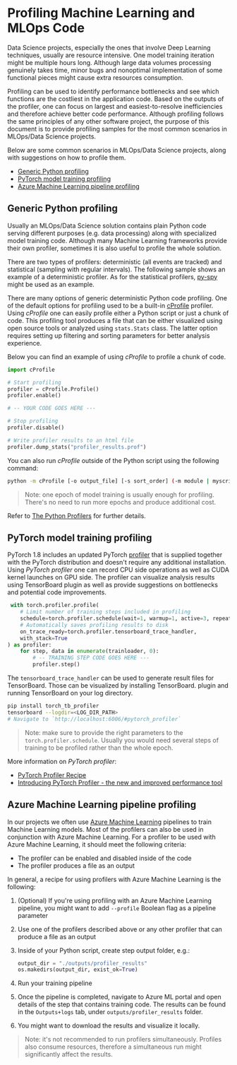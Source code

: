 # Profiling Machine Learning and MLOps Code

Data Science projects, especially the ones that involve Deep Learning techniques, usually are resource intensive. One model training iteration might be multiple hours long. Although large data volumes processing genuinely takes time, minor bugs and nonoptimal implementation of some functional pieces might cause extra resources consumption.

Profiling can be used to identify performance bottlenecks and see which functions are the costliest in the application code. Based on the outputs of the profiler, one can focus on largest and easiest-to-resolve inefficiencies and therefore achieve better code performance.
Although profiling follows the same principles of any other software project, the purpose of this document is to provide profiling samples for the most common scenarios in MLOps/Data Science projects.

Below are some common scenarios in MLOps/Data Science projects, along with suggestions on how to profile them.

- [Generic Python profiling](#generic-python-profiling)
- [PyTorch model training profiling](#pytorch-model-training-profiling)
- [Azure Machine Learning pipeline profiling](#azure-machine-learning-pipeline-profiling)

## Generic Python profiling

Usually an MLOps/Data Science solution contains plain Python code serving different purposes (e.g. data processing) along
with specialized model training code. Although many Machine Learning frameworks provide their own profiler,
sometimes it is also useful to profile the whole solution.

There are two types of profilers: deterministic (all events are tracked) and statistical (sampling with regular intervals).
The following sample shows an example of a deterministic profiler. As for the statistical profilers, [py-spy](https://pypi.org/project/py-spy/) might be used as an example.

There are many options of generic deterministic Python code profiling. One of the default options for profiling used to be a built-in
[cProfile](https://docs.python.org/3/library/profile.html) profiler. Using *cProfile* one can easily profile
either a Python script or just a chunk of code. This profiling tool produces a file that can be either
visualized using open source tools or analyzed using `stats.Stats` class. The latter option requires setting up filtering
and sorting parameters for better analysis experience.

Below you can find an example of using *cProfile* to profile a chunk of code.

```python
import cProfile

# Start profiling
profiler = cProfile.Profile()
profiler.enable()

# -- YOUR CODE GOES HERE ---

# Stop profiling
profiler.disable()

# Write profiler results to an html file
profiler.dump_stats("profiler_results.prof")
```

You can also run *cProfile* outside of the Python script using the following command:

```bash
python -m cProfile [-o output_file] [-s sort_order] (-m module | myscript.py)
```

> Note: one epoch of model training is usually enough for profiling. There's no need to run more epochs and produce
additional cost.

Refer to [The Python Profilers](https://docs.python.org/3/library/profile.html) for further details.

## PyTorch model training profiling

PyTorch 1.8 includes an updated PyTorch
[profiler](https://pytorch.org/blog/introducing-pytorch-profiler-the-new-and-improved-performance-tool/)
that is supplied together with the PyTorch distribution and doesn't require any additional installation.
Using *PyTorch profiler* one can record CPU side operations as well as CUDA kernel launches on GPU side.
The profiler can visualize analysis results using TensorBoard plugin as well as provide suggestions
on bottlenecks and potential code improvements.

```python
 with torch.profiler.profile(
    # Limit number of training steps included in profiling
    schedule=torch.profiler.schedule(wait=1, warmup=1, active=3, repeat=2),
    # Automatically saves profiling results to disk
    on_trace_ready=torch.profiler.tensorboard_trace_handler,
    with_stack=True
) as profiler:
    for step, data in enumerate(trainloader, 0):
        # -- TRAINING STEP CODE GOES HERE ---
        profiler.step()
```

The `tensorboard_trace_handler` can be used to generate result files for TensorBoard. Those can be visualized by installing TensorBoard.
plugin and running TensorBoard on your log directory.

```bash
pip install torch_tb_profiler
tensorboard --logdir=<LOG_DIR_PATH>
# Navigate to `http://localhost:6006/#pytorch_profiler`
```

> Note: make sure to provide the right parameters to the `torch.profiler.schedule`. Usually you would need several steps of training to be profiled rather than the whole epoch.

More information on *PyTorch profiler*:

- [PyTorch Profiler Recipe](https://pytorch.org/tutorials/recipes/recipes/profiler_recipe.html)
- [Introducing PyTorch Profiler - the new and improved performance tool](https://pytorch.org/blog/introducing-pytorch-profiler-the-new-and-improved-performance-tool/)

## Azure Machine Learning pipeline profiling

In our projects we often use [Azure Machine Learning](https://azure.microsoft.com/en-us/services/machine-learning/)
pipelines to train Machine Learning models. Most of the profilers can also be used in conjunction with Azure Machine Learning.
For a profiler to be used with Azure Machine Learning, it should meet the following criteria:

- The profiler can be enabled and disabled inside of the code
- The profiler produces a file as an output

In general, a recipe for using profilers with Azure Machine Learning is the following:

1. (Optional) If you're using profiling with an Azure Machine Learning pipeline, you might want to add `--profile`
Boolean flag as a pipeline parameter
2. Use one of the profilers described above or any other profiler that can produce a file as an output
3. Inside of your Python script, create step output folder, e.g.:

    ```python
    output_dir = "./outputs/profiler_results"
    os.makedirs(output_dir, exist_ok=True)
    ```

4. Run your training pipeline
5. Once the pipeline is completed, navigate to Azure ML portal and open details of the step that contains training code.
The results can be found in the `Outputs+logs` tab, under `outputs/profiler_results` folder.
6. You might want to download the results and visualize it locally.

> Note: it's not recommended to run profilers simultaneously. Profiles also consume resources, therefore a simultaneous run
might significantly affect the results.
